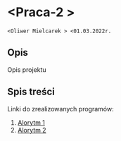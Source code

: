 # \<Praca-2 >

`<Oliwer Mielcarek > <01.03.2022r.`

## Opis

Opis projektu

## Spis treści

Linki do zrealizowanych programów:

1. [Alorytm 1]()
2. [Alorytm 2]()